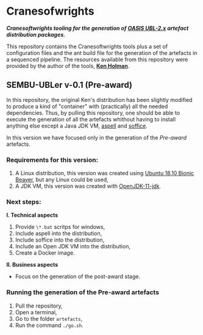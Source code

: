 # Cranesofwrights

**_Cranesoftwrights tooling for the generation of [OASIS UBL-2.x](http://docs.oasis-open.org/ubl/cs01-UBL-2.2/UBL-2.2.html) artefact distribution packages._**

This repository contains the Cranesoftwrights tools plus a set of configuration files and the ant build file for the generation of the artefacts in a sequenced pipeline. The resources available from this repository were provided by the author of the tools, **[Ken Holman](http://www.cranesoftwrights.com/)**. 

## SEMBU-UBLer v-0.1 (Pre-award)

In this repository, the original Ken's distribution has been slightly modified to produce a kind of "container" with (practically) all the needed dependencies. Thus, by pulling this repository, one should be able to execute the generation of all the artefacts whithout having to install anything else except a Java JDK VM, [aspell](http://aspell.net/) and [soffice](http://www.openoffice.org/download/index.html).

In this version we have focused only in the generation of the _Pre-award_ artefacts. 

### Requirements for this version: 

1. A Linux distribution, this version was created using [Ubuntu 18.10 Bionic Beaver](https://wiki.ubuntu.com/BionicBeaver/ReleaseNotes), but any Linux could be used,
2. A JDK VM, this version was created with [OpenJDK-11-jdk](https://openjdk.java.net/projects/jdk/11/).

### Next steps:

**I. Technical aspects**

1. Provide `\*.bat` scritps for windows,
2. Include aspell into the distribution,
3. Include soffice into the distribution,
4. Include an Open JDK VM into the distribution,
5. Create a Docker image.

**II. Business aspects**

* Focus on the generation of the post-award stage.

### Running the generation of the Pre-award artefacts

1. Pull the repository,
2. Open a terminal,
3. Go to the folder `artefacts`,
4. Run the command `./go.sh`.
